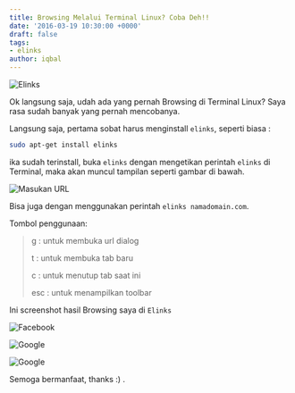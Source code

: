```yaml
---
title: Browsing Melalui Terminal Linux? Coba Deh!!
date: '2016-03-19 10:30:00 +0000'
draft: false
tags:
- elinks
author: iqbal
---
```


![Elinks](https://gh.iqbal.id/blog/img/elinks.png)

Ok langsung saja, udah ada yang pernah Browsing di Terminal Linux? Saya rasa sudah banyak yang pernah mencobanya.

Langsung saja, pertama sobat harus menginstall `elinks`, seperti biasa :

```bash
sudo apt-get install elinks
```

ika sudah terinstall, buka `elinks` dengan mengetikan perintah `elinks` di Terminal, maka akan muncul tampilan seperti gambar di bawah.

![Masukan URL](https://gh.iqbal.id/blog/img/elinks-1.png)

Bisa juga dengan menggunakan perintah `elinks namadomain.com`.

Tombol penggunaan:

> g : untuk membuka url dialog
>
> t : untuk membuka tab baru
>
> c : untuk menutup tab saat ini
>
> esc : untuk menampilkan toolbar


Ini screenshot hasil Browsing saya di `Elinks`

![Facebook](https://gh.iqbal.id/blog/img/elinks-4.png)

![Google](https://gh.iqbal.id/blog/img/elinks-5.png)

![Google](https://gh.iqbal.id/blog/img/elinks-6.png)

Semoga bermanfaat, thanks :) .
